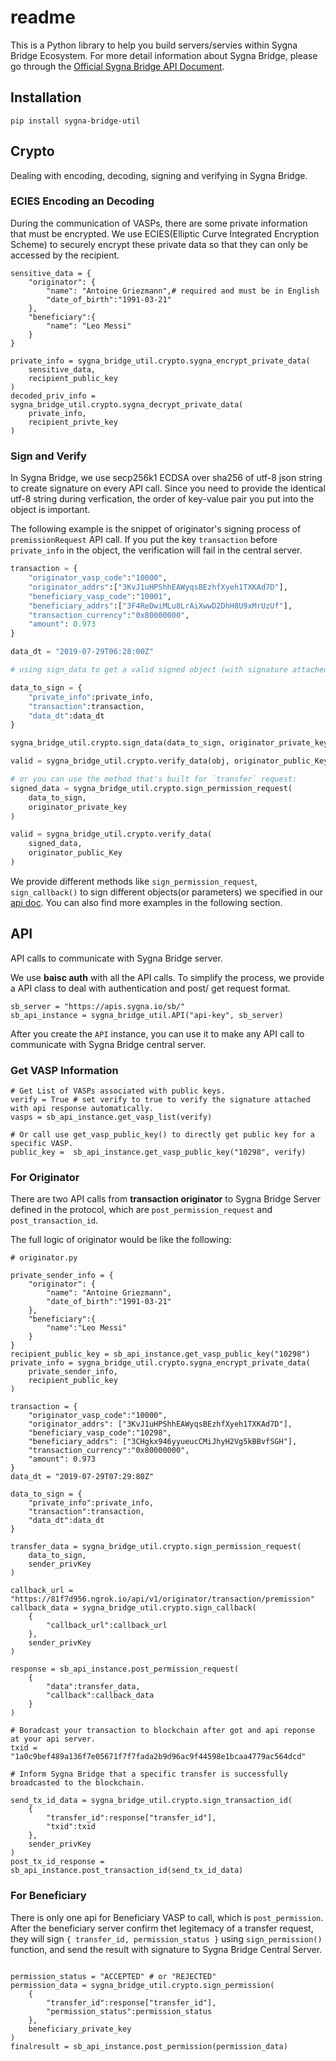 # readme

This is a Python library to help you build servers/servies within Sygna Bridge Ecosystem. For more detail information about Sygna Bridge, please go through the [Official Sygna Bridge API Document](https://coolbitx.gitlab.io/sygna/bridge/api/#sygna-bridge).

## Installation


```shell
pip install sygna-bridge-util
```

## Crypto

Dealing with encoding, decoding, signing and verifying in Sygna Bridge.

### ECIES Encoding an Decoding

During the communication of VASPs, there are some private information that must be encrypted. We use ECIES(Elliptic Curve Integrated Encryption Scheme) to securely encrypt these private data so that they can only be accessed by the recipient.

```python=
sensitive_data = {
    "originator": {
        "name": "Antoine Griezmann",# required and must be in English
        "date_of_birth":"1991-03-21"
    },
    "beneficiary":{
        "name": "Leo Messi"
    }
}

private_info = sygna_bridge_util.crypto.sygna_encrypt_private_data(
    sensitive_data, 
    recipient_public_key
)
decoded_priv_info = sygna_bridge_util.crypto.sygna_decrypt_private_data(
    private_info, 
    recipient_privte_key
)

```

### Sign and Verify

In Sygna Bridge, we use secp256k1 ECDSA over sha256 of utf-8 json string to create signature on every API call. Since you need to provide the identical utf-8 string during verfication, the order of key-value pair you put into the object is important.

The following example is the snippet of originator's signing process of `premissionRequest` API call. If you put the key `transaction` before `private_info` in the object, the verification will fail in the central server.

```python
transaction = {
    "originator_vasp_code":"10000",
    "originator_addrs":["3KvJ1uHPShhEAWyqsBEzhfXyeh1TXKAd7D"],
    "beneficiary_vasp_code":"10001",
    "beneficiary_addrs":["3F4ReDwiMLu8LrAiXwwD2DhH8U9xMrUzUf"],
    "transaction_currency":"0x80000000",
    "amount": 0.973
}

data_dt = "2019-07-29T06:28:00Z"

# using sign_data to get a valid signed object (with signature attached)

data_to_sign = {
    "private_info":private_info,
    "transaction":transaction,
    "data_dt":data_dt
}

sygna_bridge_util.crypto.sign_data(data_to_sign, originator_private_key)

valid = sygna_bridge_util.crypto.verify_data(obj, originator_public_Key)

# or you can use the method that's built for `transfer` request:
signed_data = sygna_bridge_util.crypto.sign_permission_request(
    data_to_sign, 
    originator_private_key
)

valid = sygna_bridge_util.crypto.verify_data(
    signed_data, 
    originator_public_Key
)

```

We provide different methods like `sign_permission_request`, `sign_callback()` to sign different objects(or parameters) we specified in our [api doc](https://coolbitx.gitlab.io/sygna/bridge/api/#custom-objects). You can also find more examples in the following section.

## API

API calls to communicate with Sygna Bridge server.

We use **baisc auth** with all the API calls. To simplify the process, we provide a API class to deal with authentication and post/ get request format.

```python=
sb_server = "https://apis.sygna.io/sb/"
sb_api_instance = sygna_bridge_util.API("api-key", sb_server)
```

After you create the `API` instance, you can use it to make any API call to communicate with Sygna Bridge central server.

### Get VASP Information

```python=
# Get List of VASPs associated with public keys.
verify = True # set verify to true to verify the signature attached with api response automatically.
vasps = sb_api_instance.get_vasp_list(verify)

# Or call use get_vasp_public_key() to directly get public key for a specific VASP.
public_key =  sb_api_instance.get_vasp_public_key("10298", verify)
```

### For Originator

There are two API calls from **transaction originator** to Sygna Bridge Server defined in the protocol, which are `post_permission_request` and `post_transaction_id`. 

The full logic of originator would be like the following:

```python=
# originator.py

private_sender_info = { 
    "originator": { 
        "name": "Antoine Griezmann",  
        "date_of_birth":"1991-03-21" 
    }, 
    "beneficiary":{
        "name":"Leo Messi"
    } 
}
recipient_public_key = sb_api_instance.get_vasp_public_key("10298")
private_info = sygna_bridge_util.crypto.sygna_encrypt_private_data(
    private_sender_info, 
    recipient_public_key
)

transaction = {
    "originator_vasp_code":"10000",
    "originator_addrs": ["3KvJ1uHPShhEAWyqsBEzhfXyeh1TXKAd7D"],
    "beneficiary_vasp_code":"10298",
    "beneficiary_addrs": ["3CHgkx946yyueucCMiJhyH2Vg5kBBvfSGH"],
    "transaction_currency":"0x80000000",
    "amount": 0.973
}
data_dt = "2019-07-29T07:29:80Z"

data_to_sign = {
    "private_info":private_info,
    "transaction":transaction,
    "data_dt":data_dt
}

transfer_data = sygna_bridge_util.crypto.sign_permission_request(
    data_to_sign, 
    sender_privKey
)

callback_url = "https://81f7d956.ngrok.io/api/v1/originator/transaction/premission"
callback_data = sygna_bridge_util.crypto.sign_callback(
    {
        "callback_url":callback_url
    }, 
    sender_privKey
)

response = sb_api_instance.post_permission_request(
    {
        "data":transfer_data,
        "callback":callback_data
    }
)

# Boradcast your transaction to blockchain after got and api reponse at your api server.
txid = "1a0c9bef489a136f7e05671f7f7fada2b9d96ac9f44598e1bcaa4779ac564dcd"

# Inform Sygna Bridge that a specific transfer is successfully broadcasted to the blockchain.

send_tx_id_data = sygna_bridge_util.crypto.sign_transaction_id(
    {
        "transfer_id":response["transfer_id"], 
        "txid":txid
    }, 
    sender_privKey
)
post_tx_id_response = sb_api_instance.post_transaction_id(send_tx_id_data)

```

### For Beneficiary

There is only one api for Beneficiary VASP to call, which is `post_permission`. After the beneficiary server confirm thet legitemacy of a transfer request, they will sign `{ transfer_id, permission_status }` using `sign_permission()` function, and send the result with signature to Sygna Bridge Central Server.

```python=

permission_status = "ACCEPTED" # or "REJECTED"
permission_data = sygna_bridge_util.crypto.sign_permission(
    {
        "transfer_id":response["transfer_id"],         
        "permission_status":permission_status
    }, 
    beneficiary_private_key
)
finalresult = sb_api_instance.post_permission(permission_data)

```
